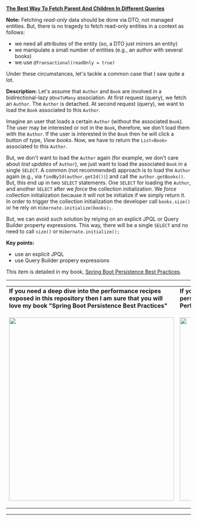 **[The Best Way To Fetch Parent And Children In Different Queries](https://github.com/AnghelLeonard/Hibernate-SpringBoot/tree/master/HibernateSpringBootParentChildSeparateQueries)** 

**Note:** Fetching *read-only* data should be done via DTO, not managed entities. But, there is no tragedy to fetch read-only entities in a context as follows:

- we need all attributes of the entity (so, a DTO just mirrors an entity)
- we manipulate a small number of entities (e.g., an author with several books)
- we use `@Transactional(readOnly = true)`

Under these circumstances, let's tackle a common case that I saw quite a lot.

**Description:** Let's assume that `Author` and `Book` are involved in a bidirectional-lazy `@OneToMany` association. At first request (query), we fetch an `Author`. The `Author` is detached. At second request (query), we want to load the `Book` associated to this `Author`. 

Imagine an user that loads a certain `Author` (without the associated `Book`). The user may be interested  or not in the `Book`, therefore, we don't load them with the `Author`. If the user is interested in the `Book` then he will click a button of type, *View books*. Now, we have to return the `List<Book>` associated to this `Author`.

But, we don't want to load the `Author` again (for example, we don't care about *lost updates* of `Author`), we just want to load the associated `Book` in a single `SELECT`. A common (not recommended) approach is to load the `Author` again (e.g., via `findById(author.getId())`) and call the `author.getBooks()`. But, this end up in two `SELECT` statements. One `SELECT` for loading the `Author`, and another `SELECT` after we *force* the collection initialization. We *force* collection initialization because it will not be initialize if we simply return it. In order to trigger the collection initialization the developer call `books.size()` or he rely on `Hibernate.initialize(books);`. 

But, we can avoid such solution by relying on an explicit JPQL or Query Builder property expressions. This way, there will be a single `SELECT` and no need to call `size()` or `Hibernate.initialize();`

**Key points:**
- use an explicit JPQL
- use Query Builder propery expressions

This item is detailed in my book, [Spring Boot Persistence Best Practices](https://www.amazon.com/gp/product/1484256255).
     
-----------------------------------------------------------------------------------------------------------------------    
<table>
     <tr><td><b>If you need a deep dive into the performance recipes exposed in this repository then I am sure that you will love my book "Spring Boot Persistence Best Practices"</b></td><td><b>If you need a hand of tips and illustrations of 100+ Java persistence performance issues then "Java Persistence Performance Illustrated Guide" is for you.</b></td></tr>
     <tr><td>
<a href="https://www.apress.com/us/book/9781484256251"><p align="left"><img src="https://github.com/AnghelLeonard/Hibernate-SpringBoot/blob/master/Spring%20Boot%20Persistence%20Best%20Practices.jpg" height="500" width="450"/></p></a>
</td><td>
<a href="https://leanpub.com/java-persistence-performance-illustrated-guide"><p align="right"><img src="https://github.com/AnghelLeonard/Hibernate-SpringBoot/blob/master/Java%20Persistence%20Performance%20Illustrated%20Guide.jpg" height="500" width="450"/></p></a>
</td></tr></table>

-----------------------------------------------------------------------------------------------------------------------    

